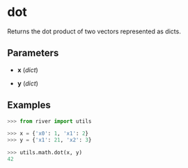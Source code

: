 # dot

Returns the dot product of two vectors represented as dicts.



## Parameters

- **x** (*dict*)

- **y** (*dict*)



## Examples

```python
>>> from river import utils

>>> x = {'x0': 1, 'x1': 2}
>>> y = {'x1': 21, 'x2': 3}

>>> utils.math.dot(x, y)
42
```

